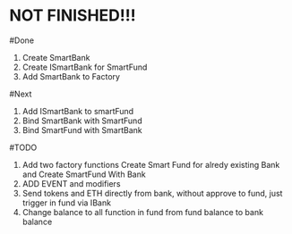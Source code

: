 # NOT FINISHED!!!

#Done

1) Create SmartBank
2) Create ISmartBank for SmartFund
3) Add SmartBank to Factory

#Next
1) Add ISmartBank to smartFund
2) Bind SmartBank with SmartFund
3) Bind SmartFund with SmartBank

#TODO
1) Add two factory functions Create Smart Fund for alredy existing Bank and Create SmartFund With Bank
2) ADD EVENT and modifiers
3) Send tokens and ETH directly from bank, without approve to fund, just trigger in fund via IBank
4) Change balance to all function in fund from fund balance to bank balance
